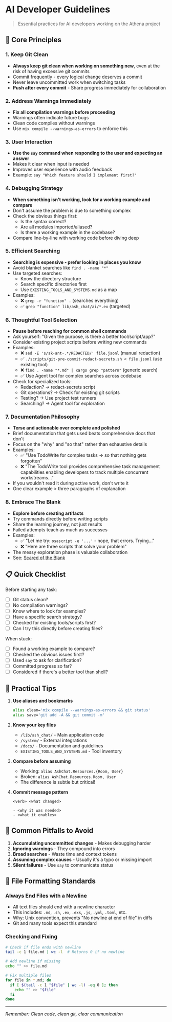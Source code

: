 # AI Developer Guidelines

> Essential practices for AI developers working on the Athena project

## 🎯 Core Principles

### 1. Keep Git Clean
- **Always keep git clean when working on something new**, even at the risk of having excessive git commits
- Commit frequently - every logical change deserves a commit
- Never leave uncommitted work when switching tasks
- **Push after every commit** - Share progress immediately for collaboration

### 2. Address Warnings Immediately
- **Fix all compilation warnings before proceeding**
- Warnings often indicate future bugs
- Clean code compiles without warnings
- Use `mix compile --warnings-as-errors` to enforce this

### 3. User Interaction
- **Use the `say` command when responding to the user and expecting an answer**
- Makes it clear when input is needed
- Improves user experience with audio feedback
- Example: `say "Which feature should I implement first?"`

### 4. Debugging Strategy
- **When something isn't working, look for a working example and compare**
- Don't assume the problem is due to something complex
- Check the obvious things first:
  - Is the syntax correct?
  - Are all modules imported/aliased?
  - Is there a working example in the codebase?
- Compare line-by-line with working code before diving deep

### 5. Efficient Searching
- **Searching is expensive - prefer looking in places you know**
- Avoid blanket searches like `find . -name "*"`
- Use targeted searches:
  - Know the directory structure
  - Search specific directories first
  - Use `EXISTING_TOOLS_AND_SYSTEMS.md` as a map
- Examples:
  - ❌ `grep -r "function" .` (searches everything)
  - ✅ `grep "function" lib/ash_chat/ai/*.ex` (targeted)

### 6. Thoughtful Tool Selection
- **Pause before reaching for common shell commands**
- Ask yourself: "Given the purpose, is there a better tool/script/app?"
- Consider existing project scripts before writing new commands
- Examples:
  - ❌ `sed -E 's/sk-ant-.*/REDACTED/' file.jsonl` (manual redaction)
  - ✅ `./scripts/git-pre-commit-redact-secrets.sh < file.jsonl` (use existing tool)
  - ❌ `find . -name "*.md" | xargs grep "pattern"` (generic search)
  - ✅ Use Agent tool for complex searches across codebase
- Check for specialized tools:
  - Redaction? → redact-secrets script
  - Git operations? → Check for existing git scripts
  - Testing? → Use project test runners
  - Searching? → Agent tool for exploration

### 7. Documentation Philosophy
- **Terse and actionable over complete and polished**
- Brief documentation that gets used beats comprehensive docs that don't
- Focus on the "why" and "so that" rather than exhaustive details
- Examples:
  - ✅ "Use TodoWrite for complex tasks → so that nothing gets forgotten"
  - ❌ "The TodoWrite tool provides comprehensive task management capabilities enabling developers to track multiple concurrent workstreams..."
- If you wouldn't read it during active work, don't write it
- One clear example > three paragraphs of explanation

### 8. Embrace The Blank
- **Explore before creating artifacts**
- Try commands directly before writing scripts
- Share the learning journey, not just results
- Failed attempts teach as much as successes
- Examples:
  - ✅ "Let me try: `osascript -e '...'` - nope, that errors. Trying..."
  - ❌ "Here are three scripts that solve your problem"
- The messy exploration phase is valuable collaboration
- See: [Scared of the Blank](../docs/physics-of-work/GLOSSARY.md#scared-of-the-blank)

## 📋 Quick Checklist

Before starting any task:
- [ ] Git status clean?
- [ ] No compilation warnings?
- [ ] Know where to look for examples?
- [ ] Have a specific search strategy?
- [ ] Checked for existing tools/scripts first?
- [ ] Can I try this directly before creating files?

When stuck:
- [ ] Found a working example to compare?
- [ ] Checked the obvious issues first?
- [ ] Used `say` to ask for clarification?
- [ ] Committed progress so far?
- [ ] Considered if there's a better tool than shell?

## 🔧 Practical Tips

1. **Use aliases and bookmarks**
   ```bash
   alias clean='mix compile --warnings-as-errors && git status'
   alias save='git add -A && git commit -m'
   ```

2. **Know your key files**
   - `/lib/ash_chat/` - Main application code
   - `/system/` - External integrations
   - `/docs/` - Documentation and guidelines
   - `EXISTING_TOOLS_AND_SYSTEMS.md` - Tool inventory

3. **Compare before assuming**
   - Working: `alias AshChat.Resources.{Room, User}`
   - Broken: `alias AshChat.Resources.Room, User`
   - The difference is subtle but critical!

4. **Commit message pattern**
   ```
   <verb> <what changed>
   
   - <why it was needed>
   - <what it enables>
   ```

## 🚨 Common Pitfalls to Avoid

1. **Accumulating uncommitted changes** - Makes debugging harder
2. **Ignoring warnings** - They compound into errors
3. **Broad searches** - Waste time and context tokens
4. **Assuming complex causes** - Usually it's a typo or missing import
5. **Silent failures** - Use `say` to communicate status

## 📝 File Formatting Standards

### Always End Files with a Newline
- All text files should end with a newline character
- This includes: `.md`, `.sh`, `.ex`, `.exs`, `.js`, `.yml`, `.toml`, etc.
- Why: Unix convention, prevents "No newline at end of file" in diffs
- Git and many tools expect this standard

### Checking and Fixing
```bash
# Check if file ends with newline
tail -c 1 file.md | wc -l  # Returns 0 if no newline

# Add newline if missing
echo "" >> file.md

# Fix multiple files
for file in *.md; do
  if [ $(tail -c 1 "$file" | wc -l) -eq 0 ]; then
    echo "" >> "$file"
  fi
done
```

---

*Remember: Clean code, clean git, clear communication*

